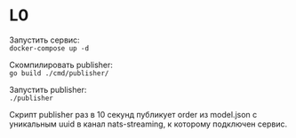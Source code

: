 # L0

Запустить сервис:\
```docker-compose up -d```

Скомпилировать publisher:\
```go build ./cmd/publisher/```

Запустить publisher:\
```./publisher```

Скрипт publisher раз в 10 секунд публикует order из model.json с уникальным uuid в канал nats-streaming, к которому подключен сервис.
